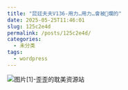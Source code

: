 ```yaml
---
title: "昆廷夫夫V136-用力…用力…會被🌿爛的"
date: 2025-05-25T11:46:01
slug: 125c2e4d
permalink: /posts/125c2e4d/
categories:
  - 未分类
tags:
  - wordpress
---
```


![图片[1]-歪歪的耽美资源站](/images/wp/125c2e4d-ab2da615.jpg)
